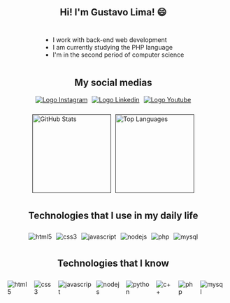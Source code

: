 <div style="display: flex; justify-content: center; gap: 10px; margin-top: 10px;">
    <h2>Hi! I'm Gustavo Lima! 😄</h2>
</div>

<div style="display: flex; justify-content: center; gap: 10px; margin-top: 10px;">
    <p>
        <ul>
            <li>I work with back-end web development</li>
            <li>I am currently studying the PHP language
            <li>I'm in the second period of computer science
        </ul>
    </p>
</div>

<div style="display: flex; justify-content: center; gap: 10px;">
    <h2>My social medias</h2>
</div>

<div style="display: flex; justify-content: center; gap: 10px; margin-bottom: 25px;">
    <a target="_blank" href="https://www.instagram.com/gustavolima.21/">
        <img align="center" src="https://img.shields.io/badge/Instagram-E4405F?style=for-the-badge&logo=instagram&logoColor=white" alt="Logo Instagram">
    </a>
    <a target="_blank" href="https://www.linkedin.com/in/gustavolima21/">
        <img align="center" src="https://img.shields.io/badge/LinkedIn-0077B5?style=for-the-badge&logo=linkedin&logoColor=white" alt="Logo Linkedin">
    </a>
    <a target="_blank" href="https://www.youtube.com/channel/UCfQcSq-q1_TdvttjLB-CKnw">
        <img align="center" src="https://img.shields.io/badge/YouTube-FF0000?style=for-the-badge&logo=youtube&logoColor=white" alt="Logo Youtube">
    </a>
</div>


<div style="display: flex; justify-content: center; gap: 10px; margin-top: 10px;">
    <a href="">
        <img height="180em" src="https://github-readme-stats.vercel.app/api?username=Gugahl&theme=dark" alt="GitHub Stats">
    </a>
    <a href="">
        <img height="180em" src="https://github-readme-stats.vercel.app/api/top-langs/?username=gugahl&theme=dark&layout=compact" alt="Top Languages">
    </a>
</div>

<div style="display: flex; justify-content: center; gap: 10px; margin-top: 10px;">
    <h2>Technologies that I use in my daily life</h2>
</div>

<div style="display: flex; justify-content: center; gap: 10px; margin-top: 10px;">
    <img align="center" alt="html5" src="https://img.shields.io/badge/HTML5-E34F26?style=for-the-badge&logo=html5&logoColor=white" />
    <img align="center" alt="css3" src="https://img.shields.io/badge/CSS3-1572B6?style=for-the-badge&logo=css3&logoColor=white" />
    <img align="center" alt="javascript" src="https://img.shields.io/badge/JavaScript-323330?style=for-the-badge&logo=javascript&logoColor=F7DF1E" />
    <img align="center" alt="nodejs" src="https://img.shields.io/badge/Node.js-43853D?style=for-the-badge&logo=node.js&logoColor=white" />
    <img align="center" alt="php" src="https://img.shields.io/badge/PHP-777BB4?style=for-the-badge&logo=php&logoColor=white" />
    <img align="center" alt="mysql" src="https://img.shields.io/badge/MySQL-00000F?style=for-the-badge&logo=mysql&logoColor=white" />
</div>

<div style="display: flex; justify-content: center; gap: 10px; margin-top: 10px;">
    <h2>Technologies that I know</h2>
</div>

<div style="display: flex; justify-content: center; gap: 10px; margin-top: 10px;"><br/>
    <img align="center" alt="html5" src="https://img.shields.io/badge/HTML5-E34F26?style=for-the-badge&logo=html5&logoColor=white" />
    <img align="center" alt="css3" src="https://img.shields.io/badge/CSS3-1572B6?style=for-the-badge&logo=css3&logoColor=white" />
    <img align="center" alt="javascript" src="https://img.shields.io/badge/JavaScript-323330?style=for-the-badge&logo=javascript&logoColor=F7DF1E" />
    <img align="center" alt="nodejs" src="https://img.shields.io/badge/Node.js-43853D?style=for-the-badge&logo=node.js&logoColor=white" />
    <img align="center" alt="python" src="https://img.shields.io/badge/Python-14354C?style=for-the-badge&logo=python&logoColor=white" />
    <img align="center" alt="c++" src="https://img.shields.io/badge/C%2B%2B-00599C?style=for-the-badge&logo=c%2B%2B&logoColor=white" />
    <img align="center" alt="php" src="https://img.shields.io/badge/PHP-777BB4?style=for-the-badge&logo=php&logoColor=white" />
    <img align="center" alt="mysql" src="https://img.shields.io/badge/MySQL-00000F?style=for-the-badge&logo=mysql&logoColor=white" />
</div>
